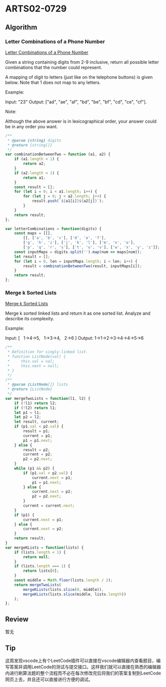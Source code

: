 # ARTS02-0729

## Algorithm

### Letter Combinations of a Phone Number

[Letter Combinations of a Phone Number](https://leetcode-cn.com/problems/letter-combinations-of-a-phone-number/)

Given a string containing digits from 2-9 inclusive, return all possible letter combinations that the number could represent.

A mapping of digit to letters (just like on the telephone buttons) is given below. Note that 1 does not map to any letters.

Example:

Input: "23"
Output: ["ad", "ae", "af", "bd", "be", "bf", "cd", "ce", "cf"].

Note:

Although the above answer is in lexicographical order, your answer could be in any order you want.

```javascript
/**
 * @param {string} digits
 * @return {string[]}
 */
var combinationBetweenTwo = function (a1, a2) {
    if (a1.length < 1) {
        return a2;
    }
    if (a2.length < 1) {
        return a1;
    }
    const result = [];
    for (let i = 0; i < a1.length; i++) {
        for (let j = 0; j < a2.length; j++) {
            result.push(`${a1[i]}${a2[j]}`);
        }
    }
    return result;
};

var letterCombinations = function(digits) {
    const maps = [[],
        [], ['a', 'b', 'c'], ['d', 'e', 'f'],
        ['g', 'h', 'i'], ['j', 'k', 'l'], ['m', 'n', 'o'],
        ['p', 'q', 'r', 's'], ['t', 'u', 'v'], ['w', 'x', 'y', 'z']];
    const inputMaps = digits.split('').map(num => maps[num]);
    let result = [];
    for (let i = 0, len = inputMaps.length; i < len; i++) {
        result = combinationBetweenTwo(result, inputMaps[i]);
    }
    return result;
};
```

### Merge k Sorted Lists

[Merge k Sorted Lists](https://leetcode-cn.com/problems/merge-k-sorted-lists/)

Merge k sorted linked lists and return it as one sorted list. Analyze and describe its complexity.

Example:

Input:
[
  1->4->5,
  1->3->4,
  2->6
]
Output: 1->1->2->3->4->4->5->6

```javascript
/**
 * Definition for singly-linked list.
 * function ListNode(val) {
 *     this.val = val;
 *     this.next = null;
 * }
 */
/**
 * @param {ListNode[]} lists
 * @return {ListNode}
 */
var mergeTwoLists = function(l1, l2) {
    if (!l1) return l2;
    if (!l2) return l1;
    let p1 = l1;
    let p2 = l2;
    let result, current;
    if (p1.val < p2.val) {
        result = p1;
        current = p1;
        p1 = p1.next;
    } else {
        result = p2;
        current = p2;
        p2 = p2.next;
    }
    while (p1 && p2) {
        if (p1.val < p2.val) {
            current.next = p1;
            p1 = p1.next;
        } else {
            current.next = p2;
            p2 = p2.next;
        }
        current = current.next;
    }
    if (p1) {
        current.next = p1;
    } else {
        current.next = p2;
    }
    return result;
}
var mergeKLists = function(lists) {
    if (lists.length < 1) {
        return null;
    }
    if (lists.length === 1) {
        return lists[0];
    }
    const middle = Math.floor(lists.length / 2);
    return mergeTwoLists(
        mergeKLists(lists.slice(0, middle)),
        mergeKLists(lists.slice(middle, lists.length))
    );
};
```

## Review

暂无

## Tip

这周发现vscode上有个LeetCode插件可以直接在vscode编辑器内查看题目，编写答案并调用LeetCode的测试与提交接口。这样我们就可以直接在熟悉的编辑器内进行刷算法题的整个流程而不必在每次修改完后将我们的答案复制到LeetCode网页上去，并且还可以直接进行方便的调试。